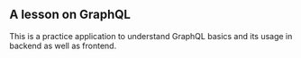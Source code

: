 ## A lesson on GraphQL

This is a practice application to understand GraphQL basics and its usage in backend as well as frontend.
